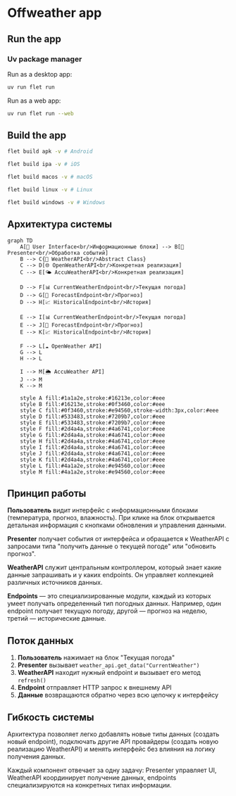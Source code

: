 # Offweather app

## Run the app

### Uv package manager

Run as a desktop app:

```bash
uv run flet run
```

Run as a web app:

```bash
uv run flet run --web
```


## Build the app

```bash
flet build apk -v # Android

flet build ipa -v # iOS

flet build macos -v # macOS

flet build linux -v # Linux

flet build windows -v # Windows
```

## Архитектура системы

```mermaid%%{init: {'theme':'dark'}}%%
graph TD
    A[👤 User Interface<br/>Информационные блоки] --> B[🎯 Presenter<br/>Обработка событий]
    B --> C{🔧 WeatherAPI<br/>Abstract Class}
    C --> D[🌐 OpenWeatherAPI<br/>Конкретная реализация]
    C --> E[🌤️ AccuWeatherAPI<br/>Конкретная реализация]

    D --> F[📊 CurrentWeatherEndpoint<br/>Текущая погода]
    D --> G[🔮 ForecastEndpoint<br/>Прогноз]
    D --> H[📈 HistoricalEndpoint<br/>История]

    E --> I[📊 CurrentWeatherEndpoint<br/>Текущая погода]
    E --> J[🔮 ForecastEndpoint<br/>Прогноз]
    E --> K[📈 HistoricalEndpoint<br/>История]

    F --> L[☁️ OpenWeather API]
    G --> L
    H --> L

    I --> M[🌦️ AccuWeather API]
    J --> M
    K --> M

    style A fill:#1a1a2e,stroke:#16213e,color:#eee
    style B fill:#16213e,stroke:#0f3460,color:#eee
    style C fill:#0f3460,stroke:#e94560,stroke-width:3px,color:#eee
    style D fill:#533483,stroke:#7209b7,color:#eee
    style E fill:#533483,stroke:#7209b7,color:#eee
    style F fill:#2d4a4a,stroke:#4a6741,color:#eee
    style G fill:#2d4a4a,stroke:#4a6741,color:#eee
    style H fill:#2d4a4a,stroke:#4a6741,color:#eee
    style I fill:#2d4a4a,stroke:#4a6741,color:#eee
    style J fill:#2d4a4a,stroke:#4a6741,color:#eee
    style K fill:#2d4a4a,stroke:#4a6741,color:#eee
    style L fill:#4a1a2e,stroke:#e94560,color:#eee
    style M fill:#4a1a2e,stroke:#e94560,color:#eee
```

## Принцип работы

**Пользователь** видит интерфейс с информационными блоками (температура, прогноз, влажность). При клике на блок открывается детальная информация с кнопками обновления и управления данными.

**Presenter** получает события от интерфейса и обращается к WeatherAPI с запросами типа "получить данные о текущей погоде" или "обновить прогноз".

**WeatherAPI** служит центральным контроллером, который знает какие данные запрашивать и у каких endpoints. Он управляет коллекцией различных источников данных.

**Endpoints** — это специализированные модули, каждый из которых умеет получать определенный тип погодных данных. Например, один endpoint получает текущую погоду, другой — прогноз на неделю, третий — исторические данные.

## Поток данных

1. **Пользователь** нажимает на блок "Текущая погода"
2. **Presenter** вызывает `weather_api.get_data("CurrentWeather")`
3. **WeatherAPI** находит нужный endpoint и вызывает его метод `refresh()`
4. **Endpoint** отправляет HTTP запрос к внешнему API
5. **Данные** возвращаются обратно через всю цепочку к интерфейсу

## Гибкость системы

Архитектура позволяет легко добавлять новые типы данных (создать новый endpoint), подключать другие API провайдеры (создать новую реализацию WeatherAPI) и менять интерфейс без влияния на логику получения данных.

Каждый компонент отвечает за одну задачу: Presenter управляет UI, WeatherAPI координирует получение данных, endpoints специализируются на конкретных типах информации.
